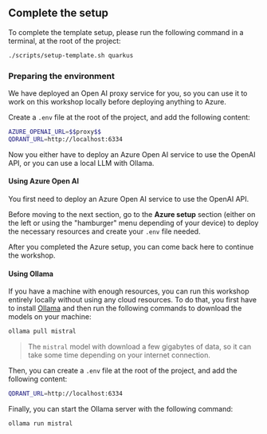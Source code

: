 ## Complete the setup

To complete the template setup, please run the following command in a terminal, at the root of the project:

```bash
./scripts/setup-template.sh quarkus
```

### Preparing the environment

<div data-visible="$$proxy$$">

We have deployed an Open AI proxy service for you, so you can use it to work on this workshop locally before deploying anything to Azure.

Create a `.env` file at the root of the project, and add the following content:

```bash
AZURE_OPENAI_URL=$$proxy$$
QDRANT_URL=http://localhost:6334
```

</div>

<div data-hidden="$$proxy$$">

Now you either have to deploy an Azure Open AI service to use the OpenAI API, or you can use a local LLM with Ollama.

#### Using Azure Open AI

You first need to deploy an Azure Open AI service to use the OpenAI API.

Before moving to the next section, go to the **Azure setup** section (either on the left or using the "hamburger" menu depending of your device) to deploy the necessary resources and create your `.env` file needed.

After you completed the Azure setup, you can come back here to continue the workshop.

</div>

#### Using Ollama

If you have a machine with enough resources, you can run this workshop entirely locally without using any cloud resources. To do that, you first have to install [Ollama](https://ollama.com) and then run the following commands to download the models on your machine:

```bash
ollama pull mistral
```

<div class="info" data-title="Note">

> The `mistral` model with download a few gigabytes of data, so it can take some time depending on your internet connection.

</div>

<div data-hidden="$$proxy$$">

Then, you can create a `.env` file at the root of the project, and add the following content:

```bash
QDRANT_URL=http://localhost:6334
```

</div>

Finally, you can start the Ollama server with the following command:

```bash
ollama run mistral
```
